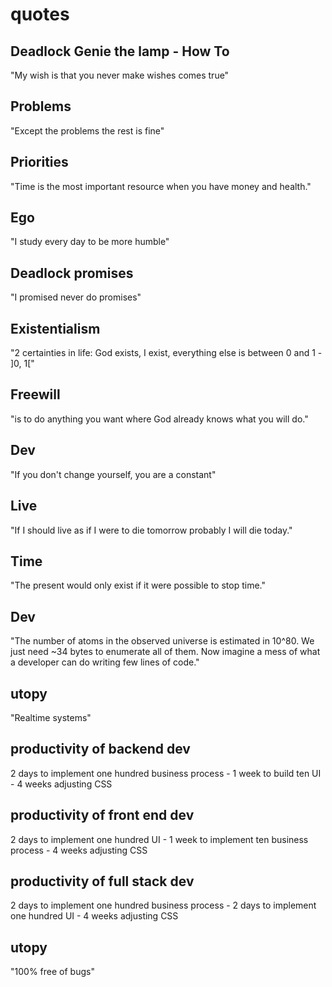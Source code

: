 # quotes

## Deadlock Genie the lamp - How To

"My wish is that you never make wishes comes true"

## Problems

"Except the problems the rest is fine"

## Priorities

"Time is the most important resource when you have money and health."

## Ego

"I study every day to be more humble"

## Deadlock promises

"I promised never do promises"

## Existentialism

"2 certainties in life: God exists, I exist, everything else is between 0 and 1 - ]0, 1["

## Freewill

"is to do anything you want where God already knows what you will do."

## Dev

"If you don't change yourself, you are a constant"

## Live

"If I should live as if I were to die tomorrow probably I will die today."

## Time

"The present would only exist if it were possible to stop time."

## Dev 

"The number of atoms in the observed universe is estimated in 10^80. We just need ~34 bytes to enumerate all of them. Now imagine a mess of what a developer can do writing few lines of code."

## utopy

"Realtime systems"

## productivity of backend dev

2 days to implement one hundred business process - 1 week to build ten UI - 4 weeks adjusting CSS

## productivity of front end dev

2 days to implement one hundred UI - 1 week to implement ten business process - 4 weeks adjusting CSS

## productivity of full stack dev

2 days to implement one hundred business process - 2 days to implement one hundred UI - 4 weeks adjusting CSS

## utopy

"100% free of bugs"













